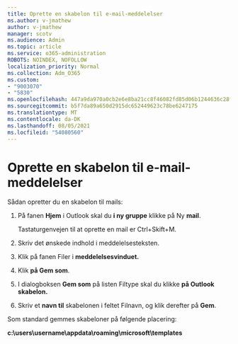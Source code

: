 ```yaml
---
title: Oprette en skabelon til e-mail-meddelelser
ms.author: v-jmathew
author: v-jmathew
manager: scotv
ms.audience: Admin
ms.topic: article
ms.service: o365-administration
ROBOTS: NOINDEX, NOFOLLOW
localization_priority: Normal
ms.collection: Adm_O365
ms.custom:
- "9003070"
- "5830"
ms.openlocfilehash: 447a9da970a0cb2e6e8ba21cc8f46082fd85d06b1244636c28fdebc2d911531d
ms.sourcegitcommit: b5f7da89a650d2915dc652449623c78be6247175
ms.translationtype: MT
ms.contentlocale: da-DK
ms.lasthandoff: 08/05/2021
ms.locfileid: "54080560"
---
```

# <a name="create-an-email-message-template"></a>Oprette en skabelon til e-mail-meddelelser

Sådan opretter du en skabelon til mails:

1. På fanen **Hjem** i Outlook skal du **i ny gruppe** klikke på Ny **mail**.

    Tastaturgenvejen til at oprette en mail er Ctrl+Skift+M.

2. Skriv det ønskede indhold i meddelelsesteksten.
3. Klik på fanen Filer i **meddelelsesvinduet.**
4. Klik **på Gem som**.
5. I dialogboksen **Gem som** på listen Filtype skal du klikke **på Outlook** **skabelon.**
6. Skriv et **navn til** skabelonen i feltet Filnavn, og klik derefter på **Gem**.

Som standard gemmes skabeloner på følgende placering:

**c:\users\username\appdata\roaming\microsoft\templates**
